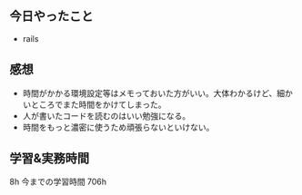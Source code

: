 ## 今日やったこと

- rails

## 感想

- 時間がかかる環境設定等はメモっておいた方がいい。大体わかるけど、細かいところでまた時間をかけてしまった。
- 人が書いたコードを読むのはいい勉強になる。
- 時間をもっと濃密に使うため頑張らないといけない。

## 学習&実務時間

8h
今までの学習時間 706h
